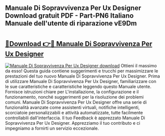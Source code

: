 ## Manuale Di Sopravvivenza Per Ux Designer Download gratuit PDF - Part-PN6 Italiano Manuale dell'utente di riparazione vE9Dm

# <h2><a href="http://df9nztx.blite.top/?on=Manuale+Di+Sopravvivenza+Per+Ux+Designer">🔗Download 👉🔴 Manuale Di Sopravvivenza Per Ux Designer</a></h2>

[![Manuale Di Sopravvivenza Per Ux Designer download](https://i.imgur.com/lujVjoI.png)](http://df9nztx.blite.top/?on=Manuale+Di+Sopravvivenza+Per+Ux+Designer)
Ottieni il massimo da esso! Questa guida contiene suggerimenti e trucchi per massimizzare le prestazioni del tuo nuovo Manuale Di Sopravvivenza Per Ux Designer. Prima di utilizzare Manuale Di Sopravvivenza Per Ux Designer, familiarizzare con le sue caratteristiche e caratteristiche leggendo questo Manuale utente. Fornisce istruzioni chiare per L'installazione, la configurazione e il funzionamento, nonché suggerimenti per la risoluzione dei problemi comuni. Manuale Di Sopravvivenza Per Ux Designer offre una serie di funzionalità avanzate come assistenti virtuali, notifiche intelligenti, scorciatoie personalizzabili e attività automatizzate, tutte facilmente controllabili dall'interfaccia. Il tuo Feedback è apprezzato Manuale Di Sopravvivenza Per Ux Designer. Apprezziamo il tuo contributo e ci impegniamo a fornirti un servizio eccezionale.
